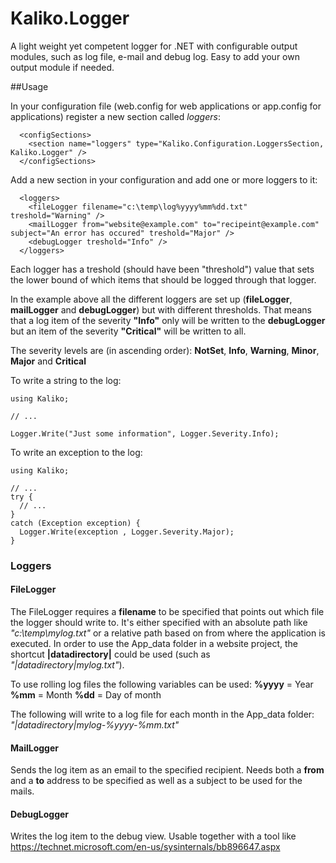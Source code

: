 Kaliko.Logger
=============

A light weight yet competent logger for .NET with configurable output modules, such as log file, e-mail and debug log. Easy to add your own output module if needed.

##Usage

In your configuration file (web.config for web applications or app.config for applications) register a new section called *loggers*:

```
  <configSections>
    <section name="loggers" type="Kaliko.Configuration.LoggersSection, Kaliko.Logger" />
  </configSections>
```

Add a new section in your configuration and add one or more loggers to it:

```
  <loggers>
    <fileLogger filename="c:\temp\log%yyyy%mm%dd.txt" treshold="Warning" />
    <mailLogger from="website@example.com" to="recipeint@example.com" subject="An error has occured" treshold="Major" />
    <debugLogger treshold="Info" />
  </loggers>
```

Each logger has a treshold (should have been "threshold") value that sets the lower bound of which items that should be logged through that logger.

In the example above all the different loggers are set up (**fileLogger**, **mailLogger** and **debugLogger**) but with different thresholds. That means that a log item of the severity **"Info"** only will be written to the **debugLogger** but an item of the severity **"Critical"** will be written to all.

The severity levels are (in ascending order): **NotSet**, **Info**, **Warning**, **Minor**, **Major** and **Critical**

To write a string to the log:
```
using Kaliko;

// ...

Logger.Write("Just some information", Logger.Severity.Info);
```

To write an exception to the log:
```
using Kaliko;

// ...
try {
  // ...
}
catch (Exception exception) {
  Logger.Write(exception , Logger.Severity.Major);
}
```

### Loggers

#### FileLogger

The FileLogger requires a **filename** to be specified that points out which file the logger should write to. It's either specified with an absolute path like *"c:\temp\mylog.txt"* or a relative path based on from where the application is executed. In order to use the App_data folder in a website project, the shortcut **|datadirectory|** could be used (such as *"|datadirectory|mylog.txt"*).

To use rolling log files the following variables can be used:
**%yyyy** = Year
**%mm** = Month
**%dd** = Day of month

The following will write to a log file for each month in the App_data folder: *"|datadirectory|mylog-%yyyy-%mm.txt"*

#### MailLogger

Sends the log item as an email to the specified recipient. Needs both a **from** and a **to** address to be specified as well as a subject to be used for the mails.

#### DebugLogger

Writes the log item to the debug view. Usable together with a tool like https://technet.microsoft.com/en-us/sysinternals/bb896647.aspx
